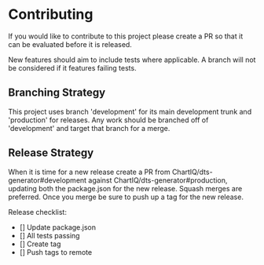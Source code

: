 # Contributing

If you would like to contribute to this project please create a PR so that it can be evaluated before it is released. 

New features should aim to include tests where applicable. A branch will not be considered if it features failing tests.

## Branching Strategy

This project uses branch 'development' for its main development trunk and 'production' for releases. Any work should be branched off of 'development' and target that branch for a merge.

## Release Strategy
When it is time for a new release create a PR from ChartIQ/dts-generator#development against ChartIQ/dts-generator#production, updating both the package.json for the new release. Squash merges are preferred. Once you merge be sure to push up a tag for the new release.

Release checklist:
- [] Update package.json
- [] All tests passing
- [] Create tag
- [] Push tags to remote
